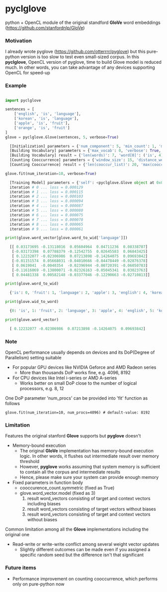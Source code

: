 # pyclglove

python + OpenCL module of the original standford **GloVe** word embeddings (https://github.com/stanfordnlp/GloVe)

### Motivation

I already wrote pyglove (https://github.com/otterrrr/pyglove) but this pure-python version is too slow to test even small-sized corpus. In this **pyclglove**, OpenCL version of pyglove, time to build Glove model is reduced much. In other words, you can take advantage of any devices supporting OpenCL for speed-up

### Example

```python

import pyclglove

sentences = [
    ['english', 'is', 'language'],
    ['korean', 'is', 'language'],
    ['apple', 'is', 'fruit'],
    ['orange', 'is', 'fruit']
]
glove = pyclglove.Glove(sentences, 5, verbose=True)

  [Initialization] parameters = {'num_component': 5, 'min_count': 1, 'max_vocab': 0, 'window_size': 15, 'distance_weighting': True, 'verbose': True}
  [Building Vocabulary] parameters = {'max_vocab': 0, 'verbose': True, 'min_count': 1}
  [Building Vocabulary] result = {'len(words)': 7, 'word[0]': ('is', 4), 'word[-1]': ('orange', 1)}
  [Counting Cooccurrence] parameters = {'window_size': 15, 'distance_weighting': True, 'verbose': True}
  [Counting Cooccurrence] result = {'len(cooccur_list)': 20, 'max(cooccur_list.count)': ((1, 0), 2.0), 'min(cooccur_list.count)': ((4, 2), 0.5)}

glove.fit(num_iteration=10, verbose=True)

  [Training Model] parameters = {'self': <pyclglove.Glove object at 0x0000022AC398D908>, 'force_initialize': False, 'num_iteration': 10, 'x_max': 100, 'alpha': 0.75, 'learning_rate': 0.05, 'verbose': True, 'num_procs': 8192}
  iteration # 0 ... loss = 0.000129
  iteration # 1 ... loss = 0.000115
  iteration # 2 ... loss = 0.000103
  iteration # 3 ... loss = 0.000094
  iteration # 4 ... loss = 0.000087
  iteration # 5 ... loss = 0.000080
  iteration # 6 ... loss = 0.000075
  iteration # 7 ... loss = 0.000070
  iteration # 8 ... loss = 0.000065
  iteration # 9 ... loss = 0.000061

print(glove.word_vector[glove.word_to_wid['language']])

  [[ 0.03173695 -0.13118016  0.05604964  0.04711236  0.08338707]
   [-0.03173398  0.07788379 -0.12542755  0.02645583  0.06843425]
   [ 0.12232077 -0.02306986  0.07213898 -0.14264075  0.09693842]
   [-0.01151574  0.05668031 -0.04010666 -0.04478449 -0.02876378]
   [ 0.0619041  -0.0040354  -0.02396944 -0.00720391 -0.06050783]
   [-0.11616069 -0.13800071 -0.02326163 -0.05045341  0.03023763]
   [ 0.04481338  0.00582148 -0.03377046 -0.12290663 -0.02710813]]

print(glove.word_to_wid)

  {'is': 0, 'fruit': 1, 'language': 2, 'apple': 3, 'english': 4, 'korean': 5, 'orange': 6}

print(glove.wid_to_word)

  {0: 'is', 1: 'fruit', 2: 'language', 3: 'apple', 4: 'english', 5: 'korean', 6: 'orange'}

print(glove.word_vector)

  [ 0.12232077 -0.02306986  0.07213898 -0.14264075  0.09693842]

```

### Note

OpenCL performance usually depends on devices and its DoP(Degree of Parallelism) setting suitable
* For popular GPU devices like NVIDIA Geforce and AMD Radeon series
  * More than thousands DoP works fine, e.g. 4096, 8192
* For CPU devices like Intel i-series or AMD A-series
  * Works better on small DoP close to the number of logical processors, e.g. 8, 12

One DoP parameter 'num_procs' can be provided into 'fit' function as follows
```
glove.fit(num_iteration=10, num_procs=4096) # default-value: 8192
```

### Limitation

Features the original stanford **Glove** supports but **pyglove** doesn't
* Memory-bound execution
  * The original **GloVe** implementation has memory-bound execution logic. In other words, it flushes out intermediate result over memory threshold
  * However, **pyglove** works assuming that system memory is sufficient to contain all the corpus and intermediate results
  * Hence, please make sure your system can provide enough memory
* Fixed parameters in function body
  * cooccurence_count.symmetric (fixed as True)
  * glove.word_vector.model (fixed as 3)
    1. result word_vectors consisting of target and context vectors including biases
    1. result word_vectors consisting of target vectors without biases
    1. result word_vectors consisting of target and context vectors without biases

Common limitation among all the **Glove** implementations including the original one
* Read-write or write-write conflict among several weight vector updates
  * Slightly different outcomes can be made even if you assigned a specific random seed but the difference isn't that significant

### Future items

* Performance improvement on counting cooccurrence, which performs only on pure-python now